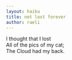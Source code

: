 ```yaml
---
layout: haiku
title: not lost forever
author: raeli
---
```


I thought that I lost <br>
All of the pics of my cat; <br>
The Cloud had my back. <br>
